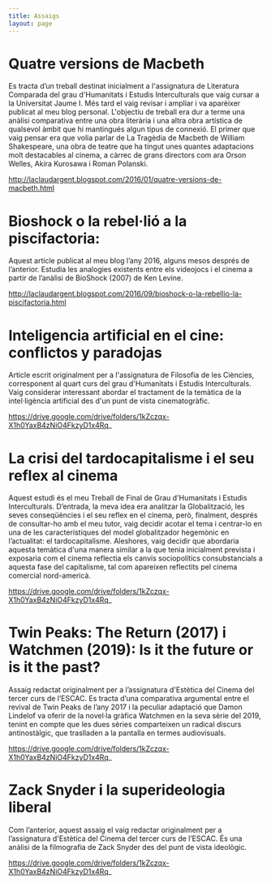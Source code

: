 ```yaml
---
title: Assaigs
layout: page
---
```


# Quatre versions de Macbeth

Es tracta d’un treball destinat inicialment a l'assignatura de Literatura Comparada del grau d'Humanitats i Estudis Interculturals que vaig cursar a la Universitat Jaume I. Més tard el vaig revisar i ampliar i va aparèixer publicat al meu blog personal. L'objectiu de treball era dur a terme una anàlisi comparativa entre una obra literària i una altra obra artística de qualsevol àmbit que hi mantingués algun tipus de connexió. El primer que vaig pensar era que volia parlar de La Tragèdia de Macbeth de William Shakespeare, una obra de teatre que ha tingut unes quantes adaptacions molt destacables al cinema, a càrrec de grans directors com ara Orson Welles, Akira Kurosawa i Roman Polanski. 

http://laclaudargent.blogspot.com/2016/01/quatre-versions-de-macbeth.html

# Bioshock o la rebel·lió a la piscifactoria:

Aquest article publicat al meu blog l’any 2016, alguns mesos després de l’anterior. Estudia les analogies existents entre els videojocs i el cinema a partir de l’anàlisi de BioShock (2007) de Ken Levine.

http://laclaudargent.blogspot.com/2016/09/bioshock-o-la-rebellio-la-piscifactoria.html
# Inteligencia artificial en el cine: conflictos y paradojas

Article escrit originalment per a l'assignatura de Filosofia de les Ciències, corresponent al quart curs del grau d'Humanitats i Estudis Interculturals. Vaig considerar interessant abordar el tractament de la temàtica de la intel·ligència artificial des d'un punt de vista cinematogràfic.

https://drive.google.com/drive/folders/1kZczqx-X1h0YaxB4zNiO4FkzyD1x4Rq_

# La crisi del tardocapitalisme i el seu reflex al cinema

Aquest estudi és el meu  Treball de Final de Grau d'Humanitats i Estudis Interculturals. D’entrada, la meva idea era analitzar la Globalització, les seves conseqüències i el seu reflex en el cinema, però, finalment, després de consultar-ho amb el meu tutor, vaig decidir acotar el tema i centrar-lo en una de les característiques del model globalitzador hegemònic en l’actualitat: el tardocapitalisme. Aleshores, vaig decidir que abordaria aquesta temàtica d'una manera similar a la que tenia inicialment prevista i exposaria com el cinema reflectia els canvis sociopolítics consubstancials a aquesta fase del capitalisme, tal com apareixen reflectits pel cinema comercial nord-americà.

https://drive.google.com/drive/folders/1kZczqx-X1h0YaxB4zNiO4FkzyD1x4Rq_

# Twin Peaks: The Return (2017) i Watchmen (2019): Is it the future or is it the past?

Assaig redactat originalment per a l’assignatura d'Estètica del Cinema del tercer curs de l’ESCAC. Es tracta d’una comparativa argumental entre el revival de Twin Peaks  de l’any 2017 i  la peculiar adaptació que Damon Lindelof va oferir de la novel·la gràfica Watchmen en la seva sèrie del 2019, tenint en compte que les dues sèries comparteixen un radical discurs antinostàlgic, que traslladen a la pantalla en termes audiovisuals.

https://drive.google.com/drive/folders/1kZczqx-X1h0YaxB4zNiO4FkzyD1x4Rq_

# Zack Snyder i la superideologia liberal

Com l’anterior, aquest assaig el vaig redactar originalment per a l’assignatura d'Estètica del Cinema del tercer curs de l’ESCAC. És una anàlisi de la filmografia de Zack Snyder des del punt de vista ideològic. 

https://drive.google.com/drive/folders/1kZczqx-X1h0YaxB4zNiO4FkzyD1x4Rq_

